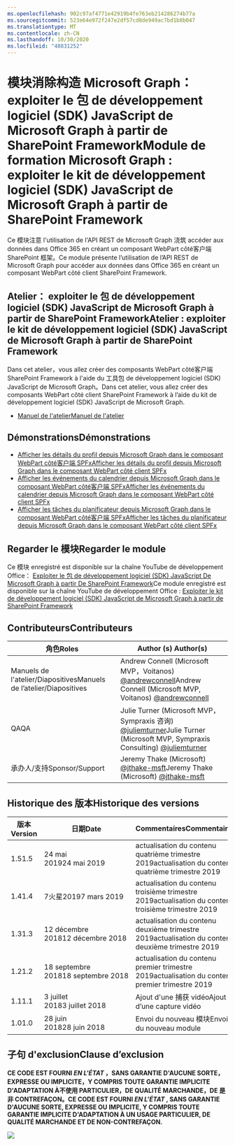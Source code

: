 ```yaml
---
ms.openlocfilehash: 902c97af4771e42919b4fe763eb214286274b77a
ms.sourcegitcommit: 523e64e972f247e2df57cd8de949ac7bd1b8b047
ms.translationtype: MT
ms.contentlocale: zh-CN
ms.lasthandoff: 10/30/2020
ms.locfileid: "48831252"
---
```

# <a name="module-de-formationmicrosoftgraph-exploiter-le-kit-de-dveloppement-logiciel-sdk-javascript-de-microsoftgraph--partir-de-sharepoint-framework"></a><span data-ttu-id="2126e-101">模块消除构造 Microsoft Graph： exploiter le 包 de développement logiciel (SDK) JavaScript de Microsoft Graph à partir de SharePoint Framework</span><span class="sxs-lookup"><span data-stu-id="2126e-101">Module de formation Microsoft Graph : exploiter le kit de développement logiciel (SDK) JavaScript de Microsoft Graph à partir de SharePoint Framework</span></span>

<span data-ttu-id="2126e-102">Ce 模块注意 l'utilisation de l'API REST de Microsoft Graph 浇筑 accéder aux données dans Office 365 en créant un composant WebPart côté客户端 SharePoint 框架。</span><span class="sxs-lookup"><span data-stu-id="2126e-102">Ce module présente l’utilisation de l’API REST de Microsoft Graph pour accéder aux données dans Office 365 en créant un composant WebPart côté client SharePoint Framework.</span></span>

## <a name="atelier--exploiter-le-kit-de-dveloppement-logiciel-sdk-javascript-de-microsoftgraph--partir-de-sharepoint-framework"></a><span data-ttu-id="2126e-103">Atelier： exploiter le 包 de développement logiciel (SDK) JavaScript de Microsoft Graph à partir de SharePoint Framework</span><span class="sxs-lookup"><span data-stu-id="2126e-103">Atelier : exploiter le kit de développement logiciel (SDK) JavaScript de Microsoft Graph à partir de SharePoint Framework</span></span>

<span data-ttu-id="2126e-104">Dans cet atelier，vous allez créer des composants WebPart côté客户端 SharePoint Framework à l'aide du 工具包 de développement logiciel (SDK) JavaScript de Microsoft Graph。</span><span class="sxs-lookup"><span data-stu-id="2126e-104">Dans cet atelier, vous allez créer des composants WebPart côté client SharePoint Framework à l’aide du kit de développement logiciel (SDK) JavaScript de Microsoft Graph.</span></span>

- [<span data-ttu-id="2126e-105">Manuel de l'atelier</span><span class="sxs-lookup"><span data-stu-id="2126e-105">Manuel de l'atelier</span></span>](./Lab.md)

## <a name="dmonstrations"></a><span data-ttu-id="2126e-106">Démonstrations</span><span class="sxs-lookup"><span data-stu-id="2126e-106">Démonstrations</span></span>

- [<span data-ttu-id="2126e-107">Afficher les détails du profil depuis Microsoft Graph dans le composant WebPart côté客户端 SPFx</span><span class="sxs-lookup"><span data-stu-id="2126e-107">Afficher les détails du profil depuis Microsoft Graph dans le composant WebPart côté client SPFx</span></span>](./Demos/01-personal-info)
- [<span data-ttu-id="2126e-108">Afficher les événements du calendrier depuis Microsoft Graph dans le composant WebPart côté客户端 SPFx</span><span class="sxs-lookup"><span data-stu-id="2126e-108">Afficher les événements du calendrier depuis Microsoft Graph dans le composant WebPart côté client SPFx</span></span>](./Demos/02-events)
- [<span data-ttu-id="2126e-109">Afficher les tâches du planificateur depuis Microsoft Graph dans le composant WebPart côté客户端 SPFx</span><span class="sxs-lookup"><span data-stu-id="2126e-109">Afficher les tâches du planificateur depuis Microsoft Graph dans le composant WebPart côté client SPFx</span></span>](./Demos/03-tasks)

## <a name="regarder-le-module"></a><span data-ttu-id="2126e-110">Regarder le 模块</span><span class="sxs-lookup"><span data-stu-id="2126e-110">Regarder le module</span></span>

<span data-ttu-id="2126e-111">Ce 模块 enregistré est disponible sur la chaîne YouTube de développement Office： [Exploiter le 包 de développement logiciel (SDK) JavaScript De Microsoft Graph à partir De SharePoint Framework](https://www.youtube.com/watch?v=U1JrBwP3vc8)</span><span class="sxs-lookup"><span data-stu-id="2126e-111">Ce module enregistré est disponible sur la chaîne YouTube de développement Office : [Exploiter le kit de développement logiciel (SDK) JavaScript de Microsoft Graph à partir de SharePoint Framework](https://www.youtube.com/watch?v=U1JrBwP3vc8)</span></span>

## <a name="contributeurs"></a><span data-ttu-id="2126e-112">Contributeurs</span><span class="sxs-lookup"><span data-stu-id="2126e-112">Contributeurs</span></span>

| <span data-ttu-id="2126e-113">角色</span><span class="sxs-lookup"><span data-stu-id="2126e-113">Roles</span></span> | <span data-ttu-id="2126e-114">Author (s) </span><span class="sxs-lookup"><span data-stu-id="2126e-114">Author(s)</span></span> |
| -------------------- | --------------------------------------------------------------------------------------------- |
| <span data-ttu-id="2126e-115">Manuels de l'atelier/Diapositives</span><span class="sxs-lookup"><span data-stu-id="2126e-115">Manuels de l’atelier/Diapositives</span></span> | <span data-ttu-id="2126e-116">Andrew Connell (Microsoft MVP，Voitanos) [@andrewconnell](//github.com/andrewconnell)</span><span class="sxs-lookup"><span data-stu-id="2126e-116">Andrew Connell (Microsoft MVP, Voitanos) [@andrewconnell](//github.com/andrewconnell)</span></span> |
| <span data-ttu-id="2126e-117">QA</span><span class="sxs-lookup"><span data-stu-id="2126e-117">QA</span></span> | <span data-ttu-id="2126e-118">Julie Turner (Microsoft MVP，Sympraxis 咨询) [@juliemturner](//github.com/juliemturner)</span><span class="sxs-lookup"><span data-stu-id="2126e-118">Julie Turner (Microsoft MVP, Sympraxis Consulting) [@juliemturner](//github.com/juliemturner)</span></span> |
| <span data-ttu-id="2126e-119">承办人/支持</span><span class="sxs-lookup"><span data-stu-id="2126e-119">Sponsor/Support</span></span> | <span data-ttu-id="2126e-120">Jeremy Thake (Microsoft) [@jthake-msft](//github.com/jthake-msft)</span><span class="sxs-lookup"><span data-stu-id="2126e-120">Jeremy Thake (Microsoft) [@jthake-msft](//github.com/jthake-msft)</span></span> |

## <a name="historique-des-versions"></a><span data-ttu-id="2126e-121">Historique des 版本</span><span class="sxs-lookup"><span data-stu-id="2126e-121">Historique des versions</span></span>

| <span data-ttu-id="2126e-122">版本</span><span class="sxs-lookup"><span data-stu-id="2126e-122">Version</span></span> | <span data-ttu-id="2126e-123">日期</span><span class="sxs-lookup"><span data-stu-id="2126e-123">Date</span></span> | <span data-ttu-id="2126e-124">Commentaires</span><span class="sxs-lookup"><span data-stu-id="2126e-124">Commentaires</span></span> |
| ------- | ------------------ | ---------------------- |
| <span data-ttu-id="2126e-125">1.5</span><span class="sxs-lookup"><span data-stu-id="2126e-125">1.5</span></span> | <span data-ttu-id="2126e-126">24 mai 2019</span><span class="sxs-lookup"><span data-stu-id="2126e-126">24 mai 2019</span></span> | <span data-ttu-id="2126e-127">actualisation du contenu quatrième trimestre 2019</span><span class="sxs-lookup"><span data-stu-id="2126e-127">actualisation du contenu quatrième trimestre 2019</span></span> |
| <span data-ttu-id="2126e-128">1.4</span><span class="sxs-lookup"><span data-stu-id="2126e-128">1.4</span></span> | <span data-ttu-id="2126e-129">7火星2019</span><span class="sxs-lookup"><span data-stu-id="2126e-129">7 mars 2019</span></span> | <span data-ttu-id="2126e-130">actualisation du contenu troisième trimestre 2019</span><span class="sxs-lookup"><span data-stu-id="2126e-130">actualisation du contenu troisième trimestre 2019</span></span> |
| <span data-ttu-id="2126e-131">1.3</span><span class="sxs-lookup"><span data-stu-id="2126e-131">1.3</span></span> | <span data-ttu-id="2126e-132">12 décembre 2018</span><span class="sxs-lookup"><span data-stu-id="2126e-132">12 décembre 2018</span></span> | <span data-ttu-id="2126e-133">actualisation du contenu deuxième trimestre 2019</span><span class="sxs-lookup"><span data-stu-id="2126e-133">actualisation du contenu deuxième trimestre 2019</span></span> |
| <span data-ttu-id="2126e-134">1.2</span><span class="sxs-lookup"><span data-stu-id="2126e-134">1.2</span></span> | <span data-ttu-id="2126e-135">18 septembre 2018</span><span class="sxs-lookup"><span data-stu-id="2126e-135">18 septembre 2018</span></span> | <span data-ttu-id="2126e-136">actualisation du contenu premier trimestre 2019</span><span class="sxs-lookup"><span data-stu-id="2126e-136">actualisation du contenu premier trimestre 2019</span></span> |
| <span data-ttu-id="2126e-137">1.1</span><span class="sxs-lookup"><span data-stu-id="2126e-137">1.1</span></span> | <span data-ttu-id="2126e-138">3 juillet 2018</span><span class="sxs-lookup"><span data-stu-id="2126e-138">3 juillet 2018</span></span> | <span data-ttu-id="2126e-139">Ajout d'une 捕获 vidéo</span><span class="sxs-lookup"><span data-stu-id="2126e-139">Ajout d’une capture vidéo</span></span> |
| <span data-ttu-id="2126e-140">1.0</span><span class="sxs-lookup"><span data-stu-id="2126e-140">1.0</span></span> | <span data-ttu-id="2126e-141">28 juin 2018</span><span class="sxs-lookup"><span data-stu-id="2126e-141">28 juin 2018</span></span> | <span data-ttu-id="2126e-142">Envoi du nouveau 模块</span><span class="sxs-lookup"><span data-stu-id="2126e-142">Envoi du nouveau module</span></span> |

## <a name="clause-dexclusion"></a><span data-ttu-id="2126e-143">子句 d'exclusion</span><span class="sxs-lookup"><span data-stu-id="2126e-143">Clause d’exclusion</span></span>

<span data-ttu-id="2126e-144">**CE CODE EST FOURNI _EN L'ÉTAT_ ，SANS GARANTIE D'AUCUNE SORTE，EXPRESSE OU IMPLICITE，Y COMPRIS TOUTE GARANTIE IMPLICITE D'ADAPTATION À不使用 PARTICULIER，DE QUALITÉ MARCHANDE，DE 是非 CONTREFAÇON。**</span><span class="sxs-lookup"><span data-stu-id="2126e-144">**CE CODE EST FOURNI _EN L’ÉTAT_ , SANS GARANTIE D'AUCUNE SORTE, EXPRESSE OU IMPLICITE, Y COMPRIS TOUTE GARANTIE IMPLICITE D'ADAPTATION À UN USAGE PARTICULIER, DE QUALITÉ MARCHANDE ET DE NON-CONTREFAÇON.**</span></span>

<img src="https://telemetry.sharepointpnp.com/msgraph-training-spfx" />
